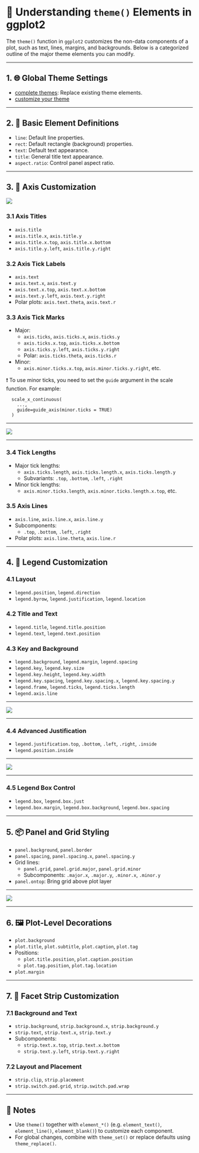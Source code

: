 # 🎨 Understanding `theme()` Elements in ggplot2

The `theme()` function in `ggplot2` customizes the non-data components of a plot, such as text, lines, margins, and backgrounds. Below is a categorized outline of the major theme elements you can modify.

---

## 1. 🌐 Global Theme Settings
- [complete themes](https://ggplot2.tidyverse.org/reference/ggtheme.html): Replace existing theme elements.
- [customize your theme](https://ggplot2.tidyverse.org/reference/theme.html)

---

## 2. 🧱 Basic Element Definitions
- `line`: Default line properties.
- `rect`: Default rectangle (background) properties.
- `text`: Default text appearance.
- `title`: General title text appearance.
- `aspect.ratio`: Control panel aspect ratio.

---

## 3. 📏 Axis Customization

[![](../img/axis-ticks.png)](../R/labs.R)

### 3.1 Axis Titles
- `axis.title`
- `axis.title.x`, `axis.title.y`
- `axis.title.x.top`, `axis.title.x.bottom`
- `axis.title.y.left`, `axis.title.y.right`

### 3.2 Axis Tick Labels
- `axis.text`
- `axis.text.x`, `axis.text.y`
- `axis.text.x.top`, `axis.text.x.bottom`
- `axis.text.y.left`, `axis.text.y.right`
- Polar plots: `axis.text.theta`, `axis.text.r`

### 3.3 Axis Tick Marks
- Major:
  - `axis.ticks`, `axis.ticks.x`, `axis.ticks.y`
  - `axis.ticks.x.top`, `axis.ticks.x.bottom`
  - `axis.ticks.y.left`, `axis.ticks.y.right`
  - Polar: `axis.ticks.theta`, `axis.ticks.r`
- Minor:
  - `axis.minor.ticks.x.top`, `axis.minor.ticks.y.right`, etc.

:exclamation: To use minor ticks, you need to set the `guide` argument in the scale function. For example:
```
  scale_x_continuous(
    ...,
    guide=guide_axis(minor.ticks = TRUE)
  ) 
```

---

[![](../img/axis-mm-ticks.png)](../R/axis-mm-ticks.R)

---


### 3.4 Tick Lengths
- Major tick lengths:
  - `axis.ticks.length`, `axis.ticks.length.x`, `axis.ticks.length.y`
  - Subvariants: `.top`, `.bottom`, `.left`, `.right`
- Minor tick lengths:
  - `axis.minor.ticks.length`, `axis.minor.ticks.length.x.top`, etc.

### 3.5 Axis Lines
- `axis.line`, `axis.line.x`, `axis.line.y`
- Subcomponents:
  - `.top`, `.bottom`, `.left`, `.right`
- Polar plots: `axis.line.theta`, `axis.line.r`

---

## 4. 🧭 Legend Customization

### 4.1 Layout
- `legend.position`, `legend.direction`
- `legend.byrow`, `legend.justification`, `legend.location`

### 4.2 Title and Text
- `legend.title`, `legend.title.position`
- `legend.text`, `legend.text.position`

### 4.3 Key and Background
- `legend.background`, `legend.margin`, `legend.spacing`
- `legend.key`, `legend.key.size`
- `legend.key.height`, `legend.key.width`
- `legend.key.spacing`, `legend.key.spacing.x`, `legend.key.spacing.y`
- `legend.frame`, `legend.ticks`, `legend.ticks.length`
- `legend.axis.line`

---

[![](../img/legend-key.png)](../R/legend-keys.R)

---

### 4.4 Advanced Justification
- `legend.justification.top`, `.bottom`, `.left`, `.right`, `.inside`
- `legend.position.inside`

---

[![](../img/legend-advance.png)](../R/legend-advance.R)

---

### 4.5 Legend Box Control
- `legend.box`, `legend.box.just`
- `legend.box.margin`, `legend.box.background`, `legend.box.spacing`

---

## 5. 📦 Panel and Grid Styling
- `panel.background`, `panel.border`
- `panel.spacing`, `panel.spacing.x`, `panel.spacing.y`
- Grid lines:
  - `panel.grid`, `panel.grid.major`, `panel.grid.minor`
  - Subcomponents: `.major.x`, `.major.y`, `.minor.x`, `.minor.y`
- `panel.ontop`: Bring grid above plot layer

---

[![](../img/grids.png)](../R/theme-grid.R)

---

## 6. 🖼️ Plot-Level Decorations
- `plot.background`
- `plot.title`, `plot.subtitle`, `plot.caption`, `plot.tag`
- Positions:
  - `plot.title.position`, `plot.caption.position`
  - `plot.tag.position`, `plot.tag.location`
- `plot.margin`

---

## 7. 🧩 Facet Strip Customization

### 7.1 Background and Text
- `strip.background`, `strip.background.x`, `strip.background.y`
- `strip.text`, `strip.text.x`, `strip.text.y`
- Subcomponents:
  - `strip.text.x.top`, `strip.text.x.bottom`
  - `strip.text.y.left`, `strip.text.y.right`

### 7.2 Layout and Placement
- `strip.clip`, `strip.placement`
- `strip.switch.pad.grid`, `strip.switch.pad.wrap`

---

## 🧠 Notes
- Use `theme()` together with `element_*()` (e.g. `element_text()`, `element_line()`, `element_blank()`) to customize each component.
- For global changes, combine with `theme_set()` or replace defaults using `theme_replace()`.

